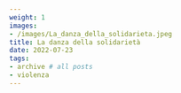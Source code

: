 ```yaml
---
weight: 1
images:
- /images/La_danza_della_solidarieta.jpeg
title: La danza della solidarietà
date: 2022-07-23
tags:
- archive # all posts
- violenza
---
```

